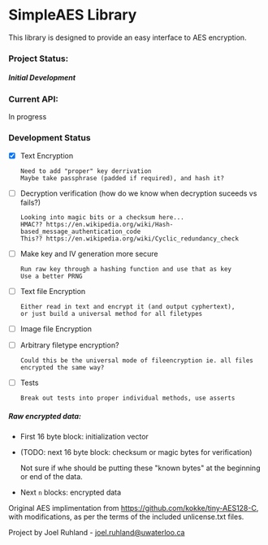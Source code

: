 # SimpleAES Library

This library is designed to provide an easy interface to AES encryption.

### Project Status:
##### Initial Development

### Current API:
In progress

### Development Status
  - [x] Text Encryption

        Need to add "proper" key derrivation
        Maybe take passphrase (padded if required), and hash it?
  - [ ] Decryption verification (how do we know when decryption suceeds vs fails?)

        Looking into magic bits or a checksum here...
        HMAC?? https://en.wikipedia.org/wiki/Hash-based_message_authentication_code
        This?? https://en.wikipedia.org/wiki/Cyclic_redundancy_check
  - [ ] Make key and IV generation more secure

        Run raw key through a hashing function and use that as key
        Use a better PRNG
  - [ ] Text file Encryption

        Either read in text and encrypt it (and output cyphertext),
        or just build a universal method for all filetypes
  - [ ] Image file Encryption
  - [ ] Arbitrary filetype encryption?

        Could this be the universal mode of fileencryption ie. all files encrypted the same way?
  - [ ] Tests

        Break out tests into proper individual methods, use asserts

##### Raw encrypted data:
   - First 16 byte block: initialization vector
   - (TODO: next 16 byte block: checksum or magic bytes for verification)

        Not sure if whe should be putting these "known bytes" at the beginning or end of the data.
   - Next `n` blocks: encrypted data


Original AES implimentation from https://github.com/kokke/tiny-AES128-C, with modifications, as per the terms of the included unlicense.txt files.

Project by Joel Ruhland - joel.ruhland@uwaterloo.ca
